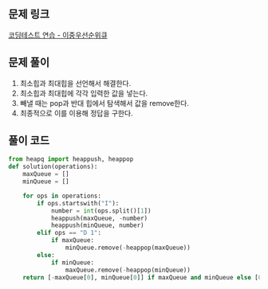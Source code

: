 ## 문제 링크

[코딩테스트 연습 - 이중우선순위큐](https://school.programmers.co.kr/learn/courses/30/lessons/42628)

## 문제 풀이

1. 최소힙과 최대힙을 선언해서 해결한다.
2. 최소힙과 최대힙에 각각 입력한 값을 넣는다.
3. 빼낼 때는 pop과 반대 힙에서 탐색해서 값을 remove한다.
4. 최종적으로 이를 이용해 정답을 구한다.

## 풀이 코드

```python
from heapq import heappush, heappop
def solution(operations):
    maxQueue = []
    minQueue = []

    for ops in operations:
        if ops.startswith("I"):
            number = int(ops.split()[1])
            heappush(maxQueue, -number)
            heappush(minQueue, number)
        elif ops == "D 1":
            if maxQueue:
                minQueue.remove(-heappop(maxQueue))
        else:
            if minQueue:
                maxQueue.remove(-heappop(minQueue))
    return [-maxQueue[0], minQueue[0]] if maxQueue and minQueue else [0, 0]
```